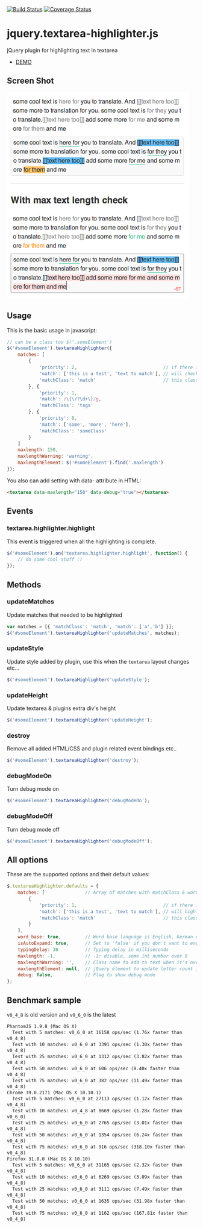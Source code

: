 [![Build Status](https://travis-ci.org/marexandre/jquery.textarea-highlighter.js.svg)](https://travis-ci.org/marexandre/jquery.textarea-highlighter.js) [![Coverage Status](https://coveralls.io/repos/marexandre/jquery.textarea-highlighter.js/badge.svg)](https://coveralls.io/r/marexandre/jquery.textarea-highlighter.js)

jquery.textarea-highlighter.js
==============================

jQuery plugin for highlighting text in textarea

- [DEMO](http://marexandre.github.io/jquery.textarea-highlighter.js/demo/)


## Screen Shot
![screen shot](screenshot.png)


## Usage

This is the basic usage in javascript:

```javascript
// can be a class too $('.someElement')
$('#someElement').textareaHighlighter({
    matches: [
        {
            'priority': 2,                                // if there is overlap with other matches it will highlight a match that has a higher priority
            'match': ['this is a test', 'text to match'], // will check for this matches
            'matchClass': 'match'                         // this class will be added to the matching string
        }, {
            'priority': 1,
            'match': /\{\/?\d+\}/g,
            'matchClass': 'tags'
        }, {
            'priority': 0,
            'match': ['some', 'more', 'here'],
            'matchClass': 'someClass'
        }
    ]
    maxlength: 150,
    maxlengthWarning: 'warning',
    maxlengthElement: $('#someElement').find('.maxlength')
});
```

You also can add setting with data- attribute in HTML:

```html
<textarea data-maxlength="150" data-debug="true"></textarea>
```

## Events

### textarea.highlighter.highlight
This event is triggered when all the highlighting is complete.

```javascript
$('#someElement').on('textarea.highlighter.highlight', function() {
    // do some cool stuff :)
});
```

## Methods

### updateMatches
Update matches that needed to be highlighted

```javascript
var matches = [{ 'matchClass': 'match', 'match': ['a','b'] }];
$('#someElement').textareaHighlighter('updateMatches', matches);
```

### updateStyle
Update style added by plugin, use this when the `textarea` layout changes etc...

```javascript
$('#someElement').textareaHighlighter('updateStyle');
```

### updateHeight
Update textarea & plugins extra div's height

```javascript
$('#someElement').textareaHighlighter('updateHeight');
```

### destroy
Remove all added HTML/CSS and plugin related event bindings etc..

```javascript
$('#someElement').textareaHighlighter('destroy');
```

### debugModeOn
Turn debug mode on

```javascript
$('#someElement').textareaHighlighter('debugModeOn');
```

### debugModeOff
Turn debug mode off

```javascript
$('#someElement').textareaHighlighter('debugModeOff');
```

## All options

These are the supported options and their default values:

```javascript
$.textareaHighlighter.defaults = {
    matches: [               // Array of matches with matchClass & word array
        {
            'priority': 1,                                // if there is overlap with other matches it will highlight a match that has a higher priority
            'match': ['this is a test', 'text to match'], // will highlight text in this array
            'matchClass': 'match'                         // this class will be added to the matching string
        }
    ],
    word_base: true,         // Word base language is English, German etc. Set to false when it's Japanese, Chinese etc.
    isAutoExpand: true,      // Set to 'false' if you don't want to expand textarea on input
    typingDelay: 30          // Typing delay in milliseconds
    maxlength: -1,           // -1: disable, some int number over 0
    maxlengthWarning: '',    // Class name to add to text when it's over max length
    maxlengthElement: null,  // jQuery element to update letter count in the view
    debug: false,            // Flag to show debug mode
};
```


## Benchmark sample

`v0_4_8` is old version and `v0_6_0` is the latest

```
PhantomJS 1.9.8 (Mac OS X)
  Test with 5 matches: v0_6_0 at 16158 ops/sec (1.76x faster than v0_4_8)
  Test with 10 matches: v0_6_0 at 3391 ops/sec (1.30x faster than v0_4_8)
  Test with 25 matches: v0_6_0 at 1312 ops/sec (3.82x faster than v0_4_8)
  Test with 50 matches: v0_6_0 at 606 ops/sec (8.40x faster than v0_4_8)
  Test with 75 matches: v0_6_0 at 382 ops/sec (11.49x faster than v0_4_8)
Chrome 39.0.2171 (Mac OS X 10.10.1)
  Test with 5 matches: v0_6_0 at 27113 ops/sec (1.12x faster than v0_4_8)
  Test with 10 matches: v0_4_8 at 8669 ops/sec (1.28x faster than v0_6_0)
  Test with 25 matches: v0_6_0 at 2765 ops/sec (3.01x faster than v0_4_8)
  Test with 50 matches: v0_6_0 at 1354 ops/sec (6.24x faster than v0_4_8)
  Test with 75 matches: v0_6_0 at 916 ops/sec (318.10x faster than v0_4_8)
Firefox 31.0.0 (Mac OS X 10.10)
  Test with 5 matches: v0_6_0 at 31165 ops/sec (2.32x faster than v0_4_8)
  Test with 10 matches: v0_6_0 at 6269 ops/sec (3.09x faster than v0_4_8)
  Test with 25 matches: v0_6_0 at 3111 ops/sec (7.49x faster than v0_4_8)
  Test with 50 matches: v0_6_0 at 1635 ops/sec (31.98x faster than v0_4_8)
  Test with 75 matches: v0_6_0 at 1162 ops/sec (167.81x faster than v0_4_8)
```
